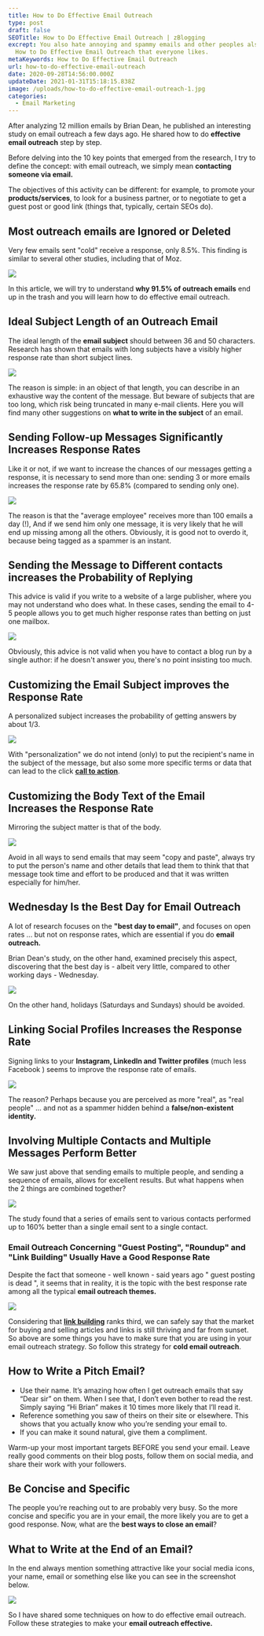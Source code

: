 ```yaml
---
title: How to Do Effective Email Outreach
type: post
draft: false
SEOTitle: How to Do Effective Email Outreach | zBlogging
excrept: You also hate annoying and spammy emails and other peoples also. Learn
  How to Do Effective Email Outreach that everyone likes.
metaKeywords: How to Do Effective Email Outreach
url: how-to-do-effective-email-outreach
date: 2020-09-28T14:56:00.000Z
updateDate: 2021-01-31T15:18:15.838Z
image: /uploads/how-to-do-effective-email-outreach-1.jpg
categories:
  - Email Marketing
---
```

After analyzing 12 million emails by Brian Dean, he published an interesting study on email outreach a few days ago. He shared how to do **effective email outreach** step by step.

Before delving into the 10 key points that emerged from the research, I try to define the concept: with email outreach, we simply mean **contacting someone via email.**

The objectives of this activity can be different: for example, to promote your **products/services**, to look for a business partner, or to negotiate to get a guest post or good link (things that, typically, certain SEOs do).

## Most outreach emails are Ignored or Deleted

Very few emails sent "cold" receive a response, only 8.5%. This finding is similar to several other studies, including that of Moz.

![](/uploads/how-to-do-effective-email-outreach.jpg)

In this article, we will try to understand **why 91.5% of outreach emails** end up in the trash and you will learn how to do effective email outreach.

## Ideal Subject Length of an Outreach Email

The ideal length of the **email subject** should between 36 and 50 characters. Research has shown that emails with long subjects have a visibly higher response rate than short subject lines.

![](/uploads/how-to-do-effective-email-outreach-2.jpg)

The reason is simple: in an object of that length, you can describe in an exhaustive way the content of the message. But beware of subjects that are too long, which risk being truncated in many e-mail clients. Here you will find many other suggestions on **what to write in the subject** of an email.

## Sending Follow-up Messages Significantly Increases Response Rates

Like it or not, if we want to increase the chances of our messages getting a response, it is necessary to send more than one: sending 3 or more emails increases the response rate by 65.8% (compared to sending only one).

![](/uploads/how-to-write-a-pitch-email.jpg)

The reason is that the "average employee" receives more than 100 emails a day (!), And if we send him only one message, it is very likely that he will end up missing among all the others. Obviously, it is good not to overdo it, because being tagged as a spammer is an instant.

## Sending the Message to Different contacts increases the Probability of Replying

This advice is valid if you write to a website of a large publisher, where you may not understand who does what. In these cases, sending the email to 4-5 people allows you to get much higher response rates than betting on just one mailbox.

![](/uploads/sending-the-message-to-different-contacts-increases-the-probability-of-replying.jpg)

Obviously, this advice is not valid when you have to contact a blog run by a single author: if he doesn't answer you, there's no point insisting too much.

## Customizing the Email Subject improves the Response Rate

A personalized subject increases the probability of getting answers by about 1/3.

![](/uploads/customizing-the-email-subject-improves-the-response-rate.jpg)

With "personalization" we do not intend (only) to put the recipient's name in the subject of the message, but also some more specific terms or data that can lead to the click **[call to action](https://en.wikipedia.org/wiki/Call_to_action_(marketing))**.

## Customizing the Body Text of the Email Increases the Response Rate

Mirroring the subject matter is that of the body.

![](/uploads/email-body-copy.jpg)

Avoid in all ways to send emails that may seem "copy and paste", always try to put the person's name and other details that lead them to think that that message took time and effort to be produced and that it was written especially for him/her.

## Wednesday Is the Best Day for Email Outreach

A lot of research focuses on the **"best day to email"**, and focuses on open rates ... but not on response rates, which are essential if you do **email outreach.**

Brian Dean's study, on the other hand, examined precisely this aspect, discovering that the best day is - albeit very little, compared to other working days - Wednesday.

![](/uploads/wednesday-is-the-best-day-for-email-outreach.jpg)

On the other hand, holidays (Saturdays and Sundays) should be avoided.

## Linking Social Profiles Increases the Response Rate

Signing links to your **Instagram, LinkedIn and Twitter profiles** (much less Facebook ) seems to improve the response rate of emails.

![](/uploads/linking-social-profiles-increases-the-response-rate.jpg)

The reason? Perhaps because you are perceived as more "real", as "real people" ... and not as a spammer hidden behind a **false/non-existent identity.**

## Involving Multiple Contacts and Multiple Messages Perform Better

We saw just above that sending emails to multiple people, and sending a sequence of emails, allows for excellent results. But what happens when the 2 things are combined together?

![](/uploads/involving-multiple-contacts-and-multiple.jpg)

The study found that a series of emails sent to various contacts performed up to 160% better than a single email sent to a single contact.

### Email Outreach Concerning "Guest Posting", "Roundup" and "Link Building" Usually Have a Good Response Rate

Despite the fact that someone - well known - said years ago " guest posting is dead ", it seems that in reality, it is the topic with the best response rate among all the typical **email outreach themes.**

![](/uploads/email-outreach-concerning-link-building.jpg)

Considering that **[link building](https://zblogging.com/how-to-create-high-quality-backlinks/)** ranks third, we can safely say that the market for buying and selling articles and links is still thriving and far from sunset. So above are some things you have to make sure that you are using in your email outreach strategy. So follow this strategy for **cold email outreach**.

## How to Write a Pitch Email?

* Use their name. It’s amazing how often I get outreach emails that say “Dear sir” on them. When I see that, I don’t even bother to read the rest. Simply saying “Hi Brian” makes it 10 times more likely that I’ll read it.
* Reference something you saw of theirs on their site or elsewhere. This shows that you actually know who you’re sending your email to.
* If you can make it sound natural, give them a compliment.

Warm-up your most important targets BEFORE you send your email. Leave really good comments on their blog posts, follow them on social media, and share their work with your followers.

## **Be Concise and Specific**

The people you’re reaching out to are probably very busy. So the more concise and specific you are in your email, the more likely you are to get a good response. Now, what are the **best ways to close an email**?

## What to Write at the End of an Email?

In the end always mention something attractive like your social media icons, your name, email or something else like you can see in the screenshot below.

![](/uploads/what-to-write-at-the-end-of-an-email.jpg)

So I have shared some techniques on how to do effective email outreach. Follow these strategies to make your **email outreach effective.**